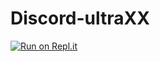 # Discord-ultraXX
 [![Run on Repl.it](https://repl.it/badge/github/Nexx74/Discord-Selfbot)](https://repl.it/github/Nexx74/Discord-Selfbot)
